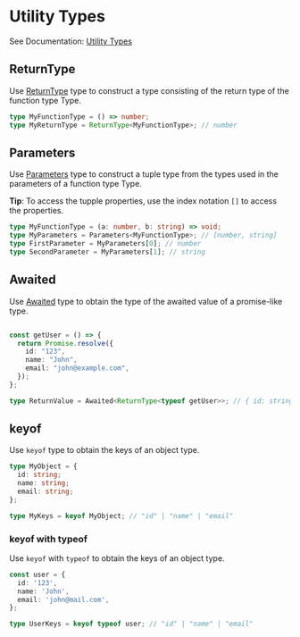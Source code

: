 # Utility Types

See Documentation: [Utility Types](https://www.typescriptlang.org/docs/handbook/utility-types.html)

## ReturnType

Use [ReturnType](https://www.typescriptlang.org/docs/handbook/utility-types.html#returntypetype) type to
construct a type consisting of the return type of the function type Type.

```typescript
type MyFunctionType = () => number;
type MyReturnType = ReturnType<MyFunctionType>; // number
```

## Parameters

Use [Parameters](https://www.typescriptlang.org/docs/handbook/utility-types.html#parameterstype) type to
construct a tuple type from the types used in the parameters of a function type Type.

**Tip**: To access the tupple properties, use the index notation `[]` to access the properties.

```typescript
type MyFunctionType = (a: number, b: string) => void;
type MyParameters = Parameters<MyFunctionType>; // [number, string]
type FirstParameter = MyParameters[0]; // number
type SecondParameter = MyParameters[1]; // string
```

## Awaited

Use [Awaited](https://www.typescriptlang.org/docs/handbook/utility-types.html#awaitedtype) type to obtain the type of the awaited value of a promise-like type.

```typescript

const getUser = () => {
  return Promise.resolve({
    id: "123",
    name: "John",
    email: "john@example.com",
  });
};

type ReturnValue = Awaited<ReturnType<typeof getUser>>; // { id: string, name: string, email: string }
```

## keyof

Use `keyof` type to obtain the keys of an object type.

```typescript
type MyObject = {
  id: string;
  name: string;
  email: string;
};

type MyKeys = keyof MyObject; // "id" | "name" | "email"
```

### keyof with typeof

Use `keyof` with `typeof` to obtain the keys of an object type.

```typescript
const user = {
  id: '123',
  name: 'John',
  email: 'john@mail.com',
};

type UserKeys = keyof typeof user; // "id" | "name" | "email"
```

